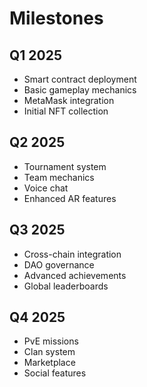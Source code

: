 # Milestones

## Q1 2025
- Smart contract deployment
- Basic gameplay mechanics
- MetaMask integration
- Initial NFT collection

## Q2 2025
- Tournament system
- Team mechanics
- Voice chat
- Enhanced AR features

## Q3 2025
- Cross-chain integration
- DAO governance
- Advanced achievements
- Global leaderboards

## Q4 2025
- PvE missions
- Clan system
- Marketplace
- Social features
